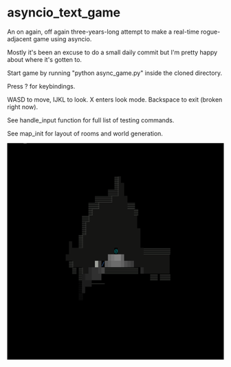 # asyncio_text_game
An on again, off again three-years-long attempt to make a real-time rogue-adjacent game using asyncio.

Mostly it's been an excuse to do a small daily commit but I'm pretty happy about where it's gotten to.

Start game by running "python async_game.py" inside the cloned directory.

Press ? for keybindings.

WASD to move, IJKL to look.
X enters look mode.
Backspace to exit (broken right now).

See handle_input function for full list of testing commands.

See map_init for layout of rooms and world generation.

![](preview.gif)


